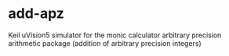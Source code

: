 # add-apz
Keil uVision5 simulator for the monic calculator arbitrary precision arithmetic package (addition of arbitrary precision integers)  
